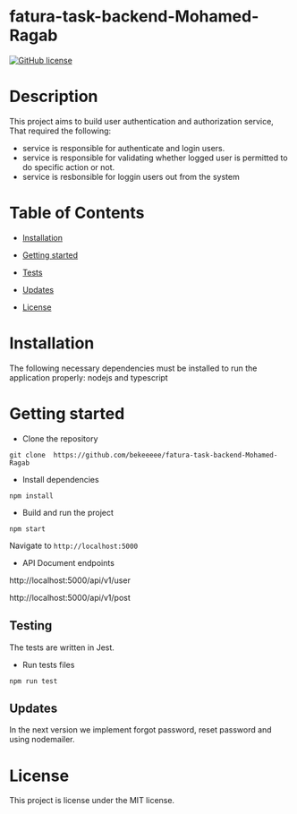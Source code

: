 # fatura-task-backend-Mohamed-Ragab

[![GitHub license](https://img.shields.io/badge/license-MIT-blue.svg)](https://github.com/bekeeeee/fatura-task-backend-Mohamed-Ragab)

# Description

This project aims to build user authentication and authorization service, That required the following:

- service is responsible for authenticate and login users.
- service is responsible for validating whether logged user is permitted to do specific action or not.
- service is resbonsible for loggin users out from the system

# Table of Contents

- [Installation](#installation)

- [Getting started](#gettinStarted)

- [Tests](#tests)

- [Updates](#updates)

- [License](#license)

# Installation

The following necessary dependencies must be installed to run the application properly: nodejs and typescript

# Getting started

- Clone the repository

```
git clone  https://github.com/bekeeeee/fatura-task-backend-Mohamed-Ragab
```

- Install dependencies

```
npm install
```

- Build and run the project

```
npm start
```

Navigate to `http://localhost:5000`

- API Document endpoints

http://localhost:5000/api/v1/user

http://localhost:5000/api/v1/post

## Testing

The tests are written in Jest.

- Run tests files

```
npm run test

```

## Updates

In the next version we implement forgot password, reset password and using nodemailer.

# License

This project is license under the MIT license.
